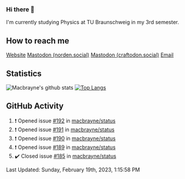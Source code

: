 ### Hi there 👋
I'm currently studying Physics at TU Braunschweig in my 3rd semester.

## How to reach me
[Website](https://florentin-schleuss.de)
<a rel="me" href="https://norden.social/@florentin">Mastodon (norden.social)</a>
<a rel="me" href="https://craftodon.social/@frodolon">Mastodon (craftodon.social)</a>
[Email](mailto:hello@macbrayne.de)

## Statistics
![Macbrayne's github stats](https://github-readme-stats.vercel.app/api?username=macbrayne&count_private=true&show_icons=true&hide_rank=true&custom_title=macbrayne's%20GitHub%20Stats)
[![Top Langs](https://github-readme-stats.vercel.app/api/top-langs/?username=macbrayne&exclude_repo=liftron&layout=compact)](https://github.com/anuraghazra/github-readme-stats)
## GitHub Activity

<!--RECENT_ACTIVITY:start-->
1. ❗️ Opened issue [#192](https://github.com/macbrayne/status/issues/192) in [macbrayne/status](https://github.com/macbrayne/status)
2. ❗️ Opened issue [#191](https://github.com/macbrayne/status/issues/191) in [macbrayne/status](https://github.com/macbrayne/status)
3. ❗️ Opened issue [#190](https://github.com/macbrayne/status/issues/190) in [macbrayne/status](https://github.com/macbrayne/status)
4. ❗️ Opened issue [#189](https://github.com/macbrayne/status/issues/189) in [macbrayne/status](https://github.com/macbrayne/status)
5. ✔️ Closed issue [#185](https://github.com/macbrayne/status/issues/185) in [macbrayne/status](https://github.com/macbrayne/status)
<!--RECENT_ACTIVITY:end-->

<!--RECENT_ACTIVITY:last_update-->
Last Updated: Sunday, February 19th, 2023, 1:15:58 PM
<!--RECENT_ACTIVITY:last_update_end-->


<!--
**macbrayne/macbrayne** is a ✨ _special_ ✨ repository because its `README.md` (this file) appears on your GitHub profile.

Here are some ideas to get you started:

- 🔭 I’m currently working on ...
- 🌱 I’m currently learning ...
- 👯 I’m looking to collaborate on ...
- 🤔 I’m looking for help with ...
- 💬 Ask me about ...
- 📫 How to reach me: ...
- 😄 Pronouns: ...
- ⚡ Fun fact: ...
-->
